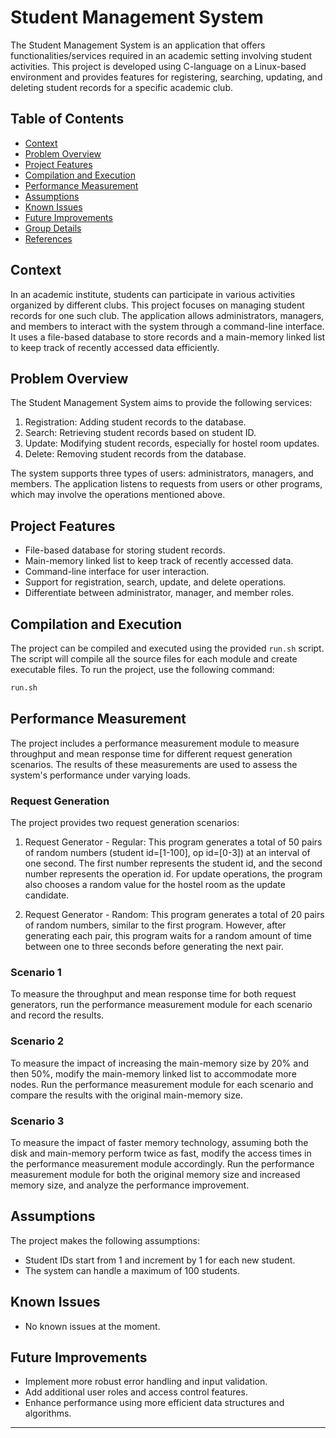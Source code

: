 # Student Management System

The Student Management System is an application that offers functionalities/services required in an academic setting involving student activities. This project is developed using C-language on a Linux-based environment and provides features for registering, searching, updating, and deleting student records for a specific academic club.

## Table of Contents

- [Context](#context)
- [Problem Overview](#problem-overview)
- [Project Features](#project-features)
- [Compilation and Execution](#compilation-and-execution)
- [Performance Measurement](#performance-measurement)
- [Assumptions](#assumptions)
- [Known Issues](#known-issues)
- [Future Improvements](#future-improvements)
- [Group Details](#group-details)
- [References](#references)

## Context

In an academic institute, students can participate in various activities organized by different clubs. This project focuses on managing student records for one such club. The application allows administrators, managers, and members to interact with the system through a command-line interface. It uses a file-based database to store records and a main-memory linked list to keep track of recently accessed data efficiently.

## Problem Overview

The Student Management System aims to provide the following services:

1. Registration: Adding student records to the database.
2. Search: Retrieving student records based on student ID.
3. Update: Modifying student records, especially for hostel room updates.
4. Delete: Removing student records from the database.

The system supports three types of users: administrators, managers, and members. The application listens to requests from users or other programs, which may involve the operations mentioned above.

## Project Features

- File-based database for storing student records.
- Main-memory linked list to keep track of recently accessed data.
- Command-line interface for user interaction.
- Support for registration, search, update, and delete operations.
- Differentiate between administrator, manager, and member roles.

## Compilation and Execution

The project can be compiled and executed using the provided `run.sh` script. The script will compile all the source files for each module and create executable files. To run the project, use the following command:

```bash
run.sh  
```

## Performance Measurement

The project includes a performance measurement module to measure throughput and mean response time for different request generation scenarios. The results of these measurements are used to assess the system's performance under varying loads.

### Request Generation

The project provides two request generation scenarios:

1. Request Generator - Regular: This program generates a total of 50 pairs of random numbers (student id=[1-100], op id=[0-3]) at an interval of one second. The first number represents the student id, and the second number represents the operation id. For update operations, the program also chooses a random value for the hostel room as the update candidate.

2. Request Generator - Random: This program generates a total of 20 pairs of random numbers, similar to the first program. However, after generating each pair, this program waits for a random amount of time between one to three seconds before generating the next pair.

### Scenario 1

To measure the throughput and mean response time for both request generators, run the performance measurement module for each scenario and record the results.

### Scenario 2

To measure the impact of increasing the main-memory size by 20% and then 50%, modify the main-memory linked list to accommodate more nodes. Run the performance measurement module for each scenario and compare the results with the original main-memory size.

### Scenario 3

To measure the impact of faster memory technology, assuming both the disk and main-memory perform twice as fast, modify the access times in the performance measurement module accordingly. Run the performance measurement module for both the original memory size and increased memory size, and analyze the performance improvement.

## Assumptions

The project makes the following assumptions:

- Student IDs start from 1 and increment by 1 for each new student.
- The system can handle a maximum of 100 students.

## Known Issues

- No known issues at the moment.

## Future Improvements

- Implement more robust error handling and input validation.
- Add additional user roles and access control features.
- Enhance performance using more efficient data structures and algorithms.

---
